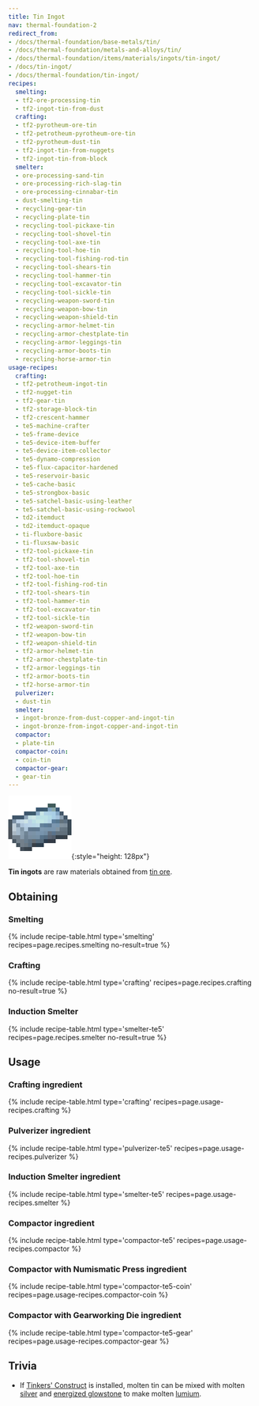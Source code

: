 ```yaml
---
title: Tin Ingot
nav: thermal-foundation-2
redirect_from:
- /docs/thermal-foundation/base-metals/tin/
- /docs/thermal-foundation/metals-and-alloys/tin/
- /docs/thermal-foundation/items/materials/ingots/tin-ingot/
- /docs/tin-ingot/
- /docs/thermal-foundation/tin-ingot/
recipes:
  smelting:
  - tf2-ore-processing-tin
  - tf2-ingot-tin-from-dust
  crafting:
  - tf2-pyrotheum-ore-tin
  - tf2-petrotheum-pyrotheum-ore-tin
  - tf2-pyrotheum-dust-tin
  - tf2-ingot-tin-from-nuggets
  - tf2-ingot-tin-from-block
  smelter:
  - ore-processing-sand-tin
  - ore-processing-rich-slag-tin
  - ore-processing-cinnabar-tin
  - dust-smelting-tin
  - recycling-gear-tin
  - recycling-plate-tin
  - recycling-tool-pickaxe-tin
  - recycling-tool-shovel-tin
  - recycling-tool-axe-tin
  - recycling-tool-hoe-tin
  - recycling-tool-fishing-rod-tin
  - recycling-tool-shears-tin
  - recycling-tool-hammer-tin
  - recycling-tool-excavator-tin
  - recycling-tool-sickle-tin
  - recycling-weapon-sword-tin
  - recycling-weapon-bow-tin
  - recycling-weapon-shield-tin
  - recycling-armor-helmet-tin
  - recycling-armor-chestplate-tin
  - recycling-armor-leggings-tin
  - recycling-armor-boots-tin
  - recycling-horse-armor-tin
usage-recipes:
  crafting:
  - tf2-petrotheum-ingot-tin
  - tf2-nugget-tin
  - tf2-gear-tin
  - tf2-storage-block-tin
  - tf2-crescent-hammer
  - te5-machine-crafter
  - te5-frame-device
  - te5-device-item-buffer
  - te5-device-item-collector
  - te5-dynamo-compression
  - te5-flux-capacitor-hardened
  - te5-reservoir-basic
  - te5-cache-basic
  - te5-strongbox-basic
  - te5-satchel-basic-using-leather
  - te5-satchel-basic-using-rockwool
  - td2-itemduct
  - td2-itemduct-opaque
  - ti-fluxbore-basic
  - ti-fluxsaw-basic
  - tf2-tool-pickaxe-tin
  - tf2-tool-shovel-tin
  - tf2-tool-axe-tin
  - tf2-tool-hoe-tin
  - tf2-tool-fishing-rod-tin
  - tf2-tool-shears-tin
  - tf2-tool-hammer-tin
  - tf2-tool-excavator-tin
  - tf2-tool-sickle-tin
  - tf2-weapon-sword-tin
  - tf2-weapon-bow-tin
  - tf2-weapon-shield-tin
  - tf2-armor-helmet-tin
  - tf2-armor-chestplate-tin
  - tf2-armor-leggings-tin
  - tf2-armor-boots-tin
  - tf2-horse-armor-tin
  pulverizer:
  - dust-tin
  smelter:
  - ingot-bronze-from-dust-copper-and-ingot-tin
  - ingot-bronze-from-ingot-copper-and-ingot-tin
  compactor:
  - plate-tin
  compactor-coin:
  - coin-tin
  compactor-gear:
  - gear-tin
---
```


![Tin ingot](/assets/images/thermal-foundation/ingot-tin.png){:style="height: 128px"}


**Tin ingots** are raw materials obtained from [tin ore](/docs/thermal-foundation-2/tin-ore/).


Obtaining
---------

### Smelting
{% include recipe-table.html type='smelting' recipes=page.recipes.smelting no-result=true %}

### Crafting
{% include recipe-table.html type='crafting' recipes=page.recipes.crafting no-result=true %}

### Induction Smelter
{% include recipe-table.html type='smelter-te5' recipes=page.recipes.smelter no-result=true %}


Usage
-----

### Crafting ingredient
{% include recipe-table.html type='crafting' recipes=page.usage-recipes.crafting %}

### Pulverizer ingredient
{% include recipe-table.html type='pulverizer-te5' recipes=page.usage-recipes.pulverizer %}

### Induction Smelter ingredient
{% include recipe-table.html type='smelter-te5' recipes=page.usage-recipes.smelter %}

### Compactor ingredient
{% include recipe-table.html type='compactor-te5' recipes=page.usage-recipes.compactor %}

### Compactor with Numismatic Press ingredient
{% include recipe-table.html type='compactor-te5-coin' recipes=page.usage-recipes.compactor-coin %}

### Compactor with Gearworking Die ingredient
{% include recipe-table.html type='compactor-te5-gear' recipes=page.usage-recipes.compactor-gear %}


Trivia
------

* If [Tinkers'
  Construct](https://minecraft.curseforge.com/projects/tinkers-construct) is
  installed, molten tin can be mixed with molten [silver](/docs/thermal-foundation-2/silver-ingot/)
  and [energized glowstone](/docs/thermal-foundation-2/energized-glowstone/) to make molten
  [lumium](/docs/thermal-foundation-2/lumium-ingot/).
